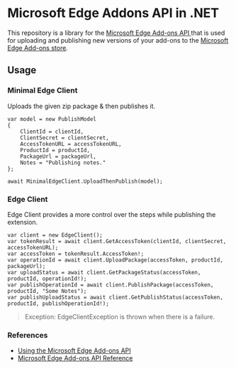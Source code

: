 
# Microsoft Edge Addons API in .NET

This repository is a library for the [Microsoft Edge Add-ons API ](https://learn.microsoft.com/en-us/microsoft-edge/extensions-chromium/publish/api/using-addons-api) that is used for uploading and publishing new versions of your add-ons to the [Microsoft Edge Add-ons store](https://microsoftedge.microsoft.com/addons/Microsoft-Edge-Extensions-Home).

## Usage

### Minimal Edge Client
Uploads the given zip package & then publishes it.

    var model = new PublishModel
    {
	    ClientId = clientId,
	    ClientSecret = clientSecret,
	    AccessTokenURL = accessTokenURL,
	    ProductId = productId,
	    PackageUrl = packageUrl,
	    Notes = "Publishing notes."
    };

    await MinimalEdgeClient.UploadThenPublish(model);

### Edge Client
 Edge Client provides a more control over the steps while publishing the extension.

    var client = new EdgeClient();
	var tokenResult = await client.GetAccessToken(clientId, clientSecret, accessTokenURL);
	var accessToken = tokenResult.AccessToken!;
	var operationId = await client.UploadPackage(accessToken, productId, packageUrl);
	var uploadStatus = await client.GetPackageStatus(accessToken, productId, operationId!);
	var publishOperationId = await client.PublishPackage(accessToken, productId, "Some Notes");
	var publishUploadStatus = await client.GetPublishStatus(accessToken, productId, publishOperationId!);

> Exception: EdgeClientException is thrown when there is a failure.

### References

 - [Using the Microsoft Edge Add-ons API](https://learn.microsoft.com/en-us/microsoft-edge/extensions-chromium/publish/api/using-addons-api)
 - [Microsoft Edge Add-ons API Reference](https://learn.microsoft.com/en-us/microsoft-edge/extensions-chromium/publish/api/addons-api-reference)
